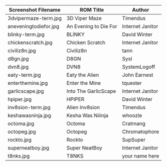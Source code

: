 | Screenshot Filename   | ROM Title             | Author           |
| --------------------- | --------------------- | ---------------- |
| 3dvipermaze-term.jpg  | 3D Viper Maze         | Timendus         |
| aneveningtodiefor.jpg | An Evening to Die For | Internet Janitor |
| blinky-term.jpg       | BLINKY                | David Winter     |
| chickenscratch.jpg    | Chicken Scratch       | Internet Janitor |
| civiliz8n.jpg         | Civiliz8n             | tann             |
| d8gn.jpg              | D8GN                  | Sysl             |
| dvn8.jpg              | DVN8                  | SystemLogoff     |
| eaty-term.jpg         | Eaty the Alien        | John Earnest     |
| enterthemine.jpg      | Enter the Mine        | tquester         |
| garlicscape.jpg       | Into The GarlicScape  | Internet Janitor |
| hpiper.jpg            | HPIPER                | David Winter     |
| inv8sion-term.jpg     | Alien Inv8sion        | Timendus         |
| keshawasninja.jpg     | Kesha Was Niiinja     | whoozle          |
| octoma.jpg            | Octoma                | Cratmang         |
| octopeg.jpg           | Octopeg               | Chromatophore    |
| rockto.jpg            | Rockto                | SupSuper         |
| superneatboy.jpg      | Super NeatBoy         | Internet Janitor |
| t8nks.jpg             | T8NKS                 | your name here   |
